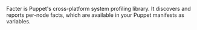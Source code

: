 Facter is Puppet's cross-platform system profiling library. It discovers and reports per-node facts, which are available in your Puppet manifests as variables.
